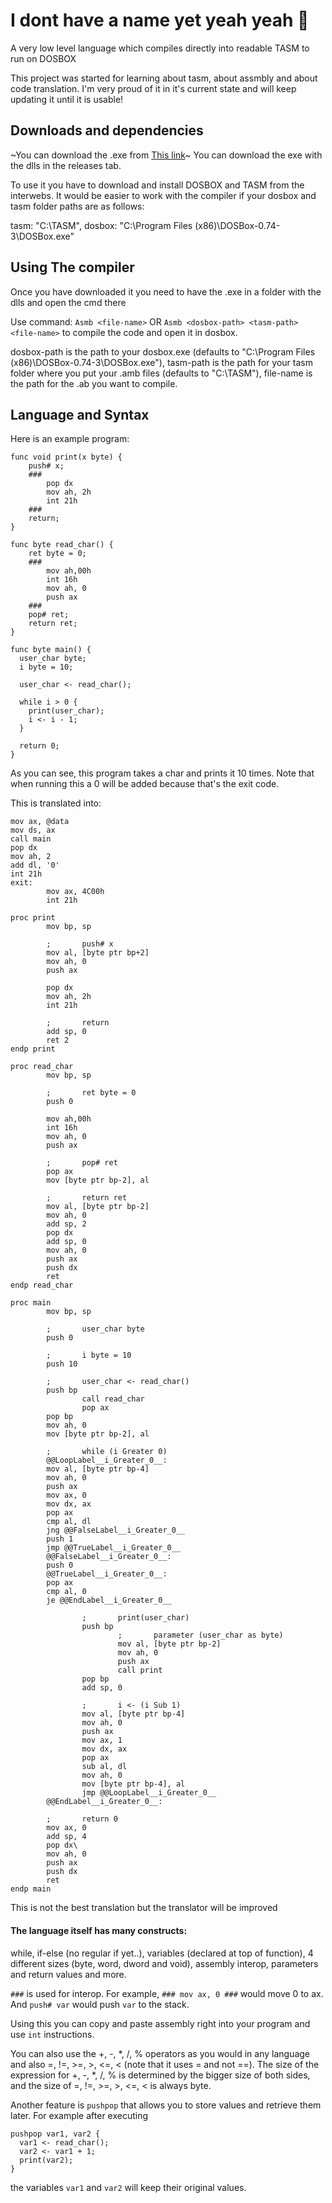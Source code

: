 # I dont have a name yet yeah yeah :duck:
A very low level language which compiles directly into readable TASM to run on DOSBOX

This project was started for learning about tasm, about assmbly and about code translation.
I'm very proud of it in it's current state and will keep updating it until it is usable!

## Downloads and dependencies
~You can download the .exe from [This link](https://drive.google.com/drive/folders/1VJPPnGVQNaFvDaarGW5-Mz5avbziCB5r?usp=sharing)~
You can download the exe with the dlls in the releases tab.

To use it you have to download and install DOSBOX and TASM from the interwebs.
It would be easier to work with the compiler if your dosbox and tasm folder paths are as follows:

tasm: "C:\TASM", dosbox: "C:\Program Files (x86)\DOSBox-0.74-3\DOSBox.exe"

## Using The compiler 
Once you have downloaded it you need to have the .exe in a folder with the dlls and open the cmd there

Use command: 
`Asmb <file-name>` OR `Asmb <dosbox-path> <tasm-path> <file-name>` to compile the code and open it in dosbox. 

dosbox-path is the path to your dosbox.exe (defaults to "C:\Program Files (x86)\DOSBox-0.74-3\DOSBox.exe"), 
tasm-path is the path for your tasm folder where you put your .amb files (defaults to "C:\TASM"),
file-name is the path for the .ab you want to compile.

## Language and Syntax
Here is an example program: 
```
func void print(x byte) {
    push# x;
    ### 
        pop dx      
        mov ah, 2h 
        int 21h     
    ###
    return;
}

func byte read_char() {
    ret byte = 0;	
    ### 
        mov ah,00h      
        int 16h         
        mov ah, 0       
        push ax         
    ###
    pop# ret;
    return ret;
}

func byte main() {
  user_char byte;
  i byte = 10;
  
  user_char <- read_char(); 
  
  while i > 0 {
    print(user_char);
    i <- i - 1;
  }
  
  return 0;
}
```
As you can see, this program takes a char and prints it 10 times. 
Note that when running this a 0 will be added because that's the exit code.

This is translated into:
```
mov ax, @data
mov ds, ax
call main
pop dx
mov ah, 2
add dl, '0'
int 21h
exit:
        mov ax, 4C00h
        int 21h

proc print
        mov bp, sp

        ;       push# x
        mov al, [byte ptr bp+2]
        mov ah, 0
        push ax

        pop dx
        mov ah, 2h
        int 21h

        ;       return
        add sp, 0
        ret 2
endp print

proc read_char
        mov bp, sp

        ;       ret byte = 0
        push 0
        
        mov ah,00h
        int 16h
        mov ah, 0
        push ax

        ;       pop# ret
        pop ax
        mov [byte ptr bp-2], al

        ;       return ret
        mov al, [byte ptr bp-2]
        mov ah, 0
        add sp, 2
        pop dx
        add sp, 0
        mov ah, 0
        push ax
        push dx
        ret
endp read_char

proc main
        mov bp, sp

        ;       user_char byte
        push 0

        ;       i byte = 10
        push 10

        ;       user_char <- read_char()
        push bp
                call read_char
                pop ax
        pop bp
        mov ah, 0
        mov [byte ptr bp-2], al

        ;       while (i Greater 0)
        @@LoopLabel__i_Greater_0__:
        mov al, [byte ptr bp-4]
        mov ah, 0
        push ax
        mov ax, 0
        mov dx, ax
        pop ax
        cmp al, dl
        jng @@FalseLabel__i_Greater_0__
        push 1
        jmp @@TrueLabel__i_Greater_0__
        @@FalseLabel__i_Greater_0__:
        push 0
        @@TrueLabel__i_Greater_0__:
        pop ax
        cmp al, 0
        je @@EndLabel__i_Greater_0__

                ;       print(user_char)
                push bp
                        ;       parameter (user_char as byte)
                        mov al, [byte ptr bp-2]
                        mov ah, 0
                        push ax
                        call print
                pop bp
                add sp, 0

                ;       i <- (i Sub 1)
                mov al, [byte ptr bp-4]
                mov ah, 0
                push ax
                mov ax, 1
                mov dx, ax
                pop ax
                sub al, dl
                mov ah, 0
                mov [byte ptr bp-4], al
                jmp @@LoopLabel__i_Greater_0__
        @@EndLabel__i_Greater_0__:

        ;       return 0
        mov ax, 0
        add sp, 4
        pop dx\
        mov ah, 0
        push ax
        push dx
        ret
endp main
```

This is not the best translation but the translator will be improved 

#### The language itself has many constructs: 
while, if-else (no regular if yet..), variables (declared at top of function), 
4 different sizes (byte, word, dword and void), assembly interop, parameters and return values and more.

`###` is used for interop. For example, `### mov ax, 0 ###` would move 0 to ax. And `push# var` would push `var` to the stack. 

Using this you can copy and paste assembly right into your program and use `int` instructions.

You can also use the +, -, *, /, % operators as you would in any language and also =, !=, >=, >, <=, < (note that it uses = and not ==).
The size of the expression for +, -, *, /, % is determined by the bigger size of both sides, and the size of =, !=, >=, >, <=, < is always byte.

Another feature is `pushpop` that allows you to store values and retrieve them later. 
For example after executing
```
pushpop var1, var2 {
  var1 <- read_char();
  var2 <- var1 + 1;
  print(var2);
}
```
the variables `var1` and `var2` will keep their original values.

